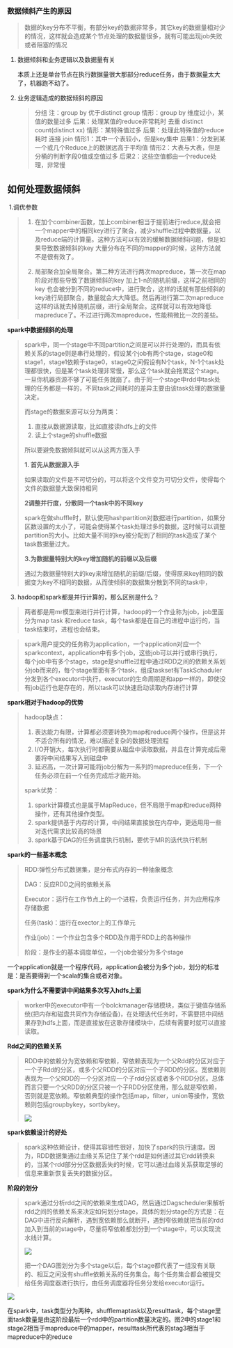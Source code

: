 


### 数据倾斜产生的原因

> 数据的key分布不平衡，有部分key的数据非常多，其它key的数据量相对少的情况，这样就会造成某个节点处理的数据量很多，就有可能出现job失败或者阻塞的情况

1. 数据倾斜和业务逻辑以及数据量有关

   本质上还是单台节点在执行数据量很大那部分reduce任务，由于数据量太大了，机器跑不动了。

2. 业务逻辑造成的数据倾斜的原因

   > 分组 注：group by 优于distinct group
   > 情形：group by 维度过小，某值的数量过多
   > 后果：处理某值的reduce非常耗时
   > 去重 distinct count(distinct xx)
   > 情形：某特殊值过多
   > 后果：处理此特殊值的reduce耗时
   > 连接 join
   > 情形1：其中一个表较小，但是key集中
   > 后果1：分发到某一个或几个Reduce上的数据远高于平均值
   > 情形2：大表与大表，但是分桶的判断字段0值或空值过多
   > 后果2：这些空值都由一个reduce处理，非常慢
   >

## 如何处理数据倾斜

​	1.调优参数

> 1. 在加个combiner函数，加上combiner相当于提前进行reduce,就会把一个mapper中的相同key进行了聚合，减少shuffle过程中数据量，以及reduce端的计算量。这种方法可以有效的缓解数据倾斜问题，但是如果导致数据倾斜的key 大量分布在不同的mapper的时候，这种方法就不是很有效了。
>
> 2. 局部聚合加全局聚合。第二种方法进行两次mapreduce，第一次在map阶段对那些导致了数据倾斜的key 加上1-n的随机前缀，这样之前相同的key 也会被分到不同的reduce中，进行聚合，这样的话就有那些倾斜的key进行局部聚合，数量就会大大降低。然后再进行第二次mapreduce这样的话就去掉随机前缀，进行全局聚合。这样就可以有效地降低mapreduce了。不过进行两次mapreduce，性能稍微比一次的差些。



**spark中数据倾斜的处理**

> spark中，同一个stage中不同partition之间是可以并行处理的，而具有依赖关系的stage则是串行处理的，假设某个job有两个stage，stage0和stage1，stage1依赖于stage0，stage0之间假设有N个task，N-1个task处理都很快，但是某个task处理非常慢，那么这个task就会拖累这个stage。一旦你机器资源不够了可能任务就崩了。由于同一个stage中rdd中task处理的任务都是一样的，不同task之间耗时的差异主要由该task处理的数据量决定。
>
> 而stage的数据来源可以分为两类：
>
> 1. 直接从数据源读取，比如直接读hdfs上的文件
> 2. 读上个stage的shuffle数据
>
> 所以要避免数据倾斜就可以从这两方面入手
>
> **1. 首先从数据源入手**
>
> 如果读取的文件是不可切分的，可以将这个文件变为可切分文件，使得每个文件的数据量大致保持相同
>
> 
>
> **2调整并行度，分散同一个task中的不同key**
>
> spark在做shuffle时，默认使用hashpartition对数据进行partition，如果分区数设置的太小了，可能会使得某个task处理过多的数据，这时候可以调整partition的大小。比如大量不同的key被分配到了相同的task造成了某个task数据量过大。
>
> **3.为数据量特别大的key增加随机的前缀以及后缀**
>
> 通过为数据量特别大的key来增加随机的前缀/后缀，使得原来key相同的数据变为key不相同的数据，从而使倾斜的数据集分散到不同的task中，













3. hadoop和spark都是并行计算的，那么区别是什么？

>  两者都是用mr模型来进行并行计算，hadoop的一个作业称为job，job里面分为map task 和reduce task，每个task都是在自己的进程中运行的，当task结束时，进程也会结束。

>  spark用户提交的任务称为application，一个application对应一个sparkcontext，application中有多个job，这些job可以并行或串行执行，每个job中有多个stage，stage是shuffle过程中通过RDD之间的依赖关系划分job而来的，每个stage里面有多个task，组成taskset有TaskSchaduler分发到各个executor中执行，executor的生命周期是和app一样的，即使没有job运行也是存在的，所以task可以快速启动读取内存进行计算



**spark相对于hadoop的优势**

> hadoop缺点：
>
> 1. 表达能力有限，计算都必须要转换为map和reduce两个操作，但是这并不适合所有的情况，难以描述复杂的数据处理流程
> 2. I/O开销大，每次执行时都需要从磁盘中读取数据，并且在计算完成后需要将中间结果写入到磁盘中
> 3. 延迟高，一次计算可能将job分解为一系列的mapreduce任务，下一个任务必须在前一个任务完成后才能开始。
>
> spark优势：
>
> 1. spark计算模式也是属于MapReduce，但不局限于map和reduce两种操作，还有其他操作类型。
> 2. spark提供基于内存的计算，中间结果直接放在内存中，更适用用一些对迭代需求比较高的场景
> 3. spark基于DAG的任务调度执行机制，要优于MR的迭代执行机制



**spark的一些基本概念**

> RDD:弹性分布式数据集，是分布式内存的一种抽象概念
>
> DAG：反应RDD之间的依赖关系
>
> Executor：运行在工作节点上的一个进程，负责运行任务，并为应用程序存储数据
>
> 任务(task)：运行在exector上的工作单元
>
> 作业(job)：一个作业包含多个RDD及作用于RDD上的各种操作
>
> 阶段：是作业的基本调度单位，一个job会被分为多个stage

一个application就是一个程序代码，application会被分为多个job，划分的标准是：是否要得到一个scala的集合或者对象。

**spark为什么不需要讲中间结果多次写入hdfs上面**

> worker中的executor中有一个bolckmanager存储模块，类似于键值存储系统(把内存和磁盘共同作为存储设备)，在处理迭代任务时，不需要把中间结果存到hdfs上面，而是直接放在这歌存储模块中，后续有需要时就可以直接读取。

**Rdd之间的依赖关系**

> RDD中的依赖分为宽依赖和窄依赖，窄依赖表现为一个父Rdd的分区对应于一个子Rdd的分区，或多个父RDD的分区对应一个子RDD的分区。宽依赖则表现为一个父RDD的一个分区对应一个子rdd分区或者多个RDD分区。总体而言只要一个父RDD的分区只被一个子RDD分区使用，那么就是窄依赖，否则就是宽依赖。窄依赖典型的操作包括map，filter，union等操作，宽依赖则包括groupbykey，sortbykey。
>
> ![](http://dblab.xmu.edu.cn/blog/wp-content/uploads/2016/11/%E5%9B%BE9-10-%E7%AA%84%E4%BE%9D%E8%B5%96%E4%B8%8E%E5%AE%BD%E4%BE%9D%E8%B5%96%E7%9A%84%E5%8C%BA%E5%88%AB.jpg)



**spark依赖设计的好处**

> spark这种依赖设计，使得其容错性很好，加快了spark的执行速度。因为，RDD数据集通过血缘关系记住了某个rdd是如何通过其它rdd转换来的，当某个rdd部分分区数据丢失的时候，它可以通过血缘关系获取足够的信息来重新恢复丢失的数据分区。

**阶段的划分**

>  spark通过分析rdd之间的依赖来生成DAG，然后通过Dagscheduler来解析rdd之间的依赖关系来决定如何划分stage，具体的划分stage的方式是：在DAG中进行反向解析，遇到宽依赖那么就断开，遇到窄依赖就把当前的rdd加入到当前的stage中，尽量将窄依赖都划分到一个stage中，可以实现流水线计算。
>
> ![](http://dblab.xmu.edu.cn/blog/wp-content/uploads/2016/11/%E5%9B%BE9-11-%E6%A0%B9%E6%8D%AERDD%E5%88%86%E5%8C%BA%E7%9A%84%E4%BE%9D%E8%B5%96%E5%85%B3%E7%B3%BB%E5%88%92%E5%88%86%E9%98%B6%E6%AE%B5.jpg)
>
> 把一个DAG图划分为多个stage以后，每个stage都代表了一组没有关联的、相互之间没有shuffle依赖关系的任务集合。每个任务集合都会被提交给任务调度器进行执行，由任务调度器将任务分发给executor运行。

![](https://img-blog.csdn.net/20170206094636482?watermark/2/text/aHR0cDovL2Jsb2cuY3Nkbi5uZXQvYTEwNDM0OTg3NzY=/font/5a6L5L2T/fontsize/400/fill/I0JBQkFCMA==/dissolve/70/gravity/SouthEast)

在spark中，task类型分为两种，shufflemaptask以及resulttask，每个stage里面task数量是由这阶段最后一个rdd中的partition数量决定的。图2中的stage1和stage2相当于mapreduce中的mapper，resulttask所代表的stag3相当于mapreduce中的reduce



